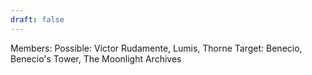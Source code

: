 ```yaml
---
draft: false
---
```

Members:
Possible: Victor Rudamente, Lumis, Thorne
Target: Benecio, Benecio's Tower, The Moonlight Archives

